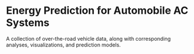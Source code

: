 # Energy Prediction for Automobile AC Systems
 A collection of over-the-road vehicle data, along with corresponding analyses, visualizations, and prediction models.
